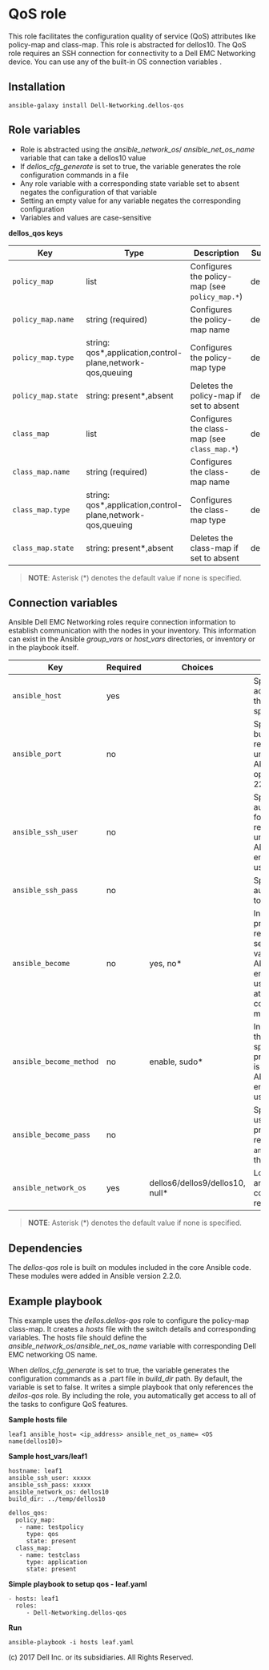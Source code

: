 QoS role
========

This role facilitates the configuration quality of service (QoS) attributes like policy-map and class-map. This role is abstracted for dellos10. The QoS role requires an SSH connection for connectivity to a Dell EMC Networking device. You can use any of the built-in OS connection variables .

Installation
------------

    ansible-galaxy install Dell-Networking.dellos-qos

Role variables
--------------

- Role is abstracted using the *ansible_network_os*/ *ansible_net_os_name* variable that can take a dellos10 value
- If *dellos_cfg_generate* is set to true, the variable generates the role configuration commands in a file
- Any role variable with a corresponding state variable set to absent negates the configuration of that variable 
- Setting an empty value for any variable negates the corresponding configuration
- Variables and values are case-sensitive

**dellos_qos keys**

| Key        | Type                      | Description                                             | Support               |
|------------|---------------------------|---------------------------------------------------------|-----------------------|
| ``policy_map`` | list | Configures the policy-map (see ``policy_map.*``) | dellos10 |
| ``policy_map.name`` | string (required)        | Configures the policy-map name  | dellos10 |
| ``policy_map.type`` | string: qos\*,application,control-plane,network-qos,queuing    | Configures the policy-map type  | dellos10 |
| ``policy_map.state`` | string: present\*,absent   | Deletes the policy-map if set to absent  | dellos10 |
| ``class_map`` | list | Configures the class-map (see ``class_map.*``) | dellos10 |
| ``class_map.name`` | string (required)        | Configures the class-map name  | dellos10 |
| ``class_map.type`` | string: qos\*,application,control-plane,network-qos,queuing    | Configures the class-map type  | dellos10 |
| ``class_map.state`` | string: present\*,absent   | Deletes the class-map if set to absent  | dellos10 |

> **NOTE**: Asterisk (\*) denotes the default value if none is specified. 

Connection variables
--------------------

Ansible Dell EMC Networking roles require connection information to establish communication with the nodes in your inventory. This information can exist in the Ansible *group_vars* or *host_vars* directories, or inventory or in the playbook itself.

| Key         | Required | Choices    | Description                                         |
|-------------|----------|------------|-----------------------------------------------------|
| ``ansible_host`` | yes      |            | Specifies the hostname or address for connecting to the remote device over the specified transport |
| ``ansible_port`` | no       |            | Specifies the port used to build the connection to the remote device; if value is unspecified, the ANSIBLE_REMOTE_PORT option is used; it defaults to 22 |
| ``ansible_ssh_user`` | no       |            | Specifies the username that authenticates the CLI login for the connection to the remote device; if value is unspecified, the ANSIBLE_REMOTE_USER environment variable value is used  |
| ``ansible_ssh_pass`` | no       |            | Specifies the password that authenticates the connection to the remote device |
| ``ansible_become`` | no       | yes, no\*   | Instructs the module to enter privileged mode on the remote device before sending any commands; if value is unspecified, the ANSIBLE_BECOME environment variable value is used, and the device attempts to execute all commands in non-privileged mode |
| ``ansible_become_method`` | no       | enable, sudo\*   | Instructs the module to allow the become method to be specified for handling privilege escalation; if value is unspecified, the ANSIBLE_BECOME_METHOD environment variable value is used |
| ``ansible_become_pass`` | no       |            | Specifies the password to use if required to enter privileged mode on the remote device; if ``ansible_become`` is set to no this key is not applicable |
| ``ansible_network_os`` | yes      | dellos6/dellos9/dellos10, null\*  | Loads the correct terminal and cliconf plugins to communicate with the remote device |

> **NOTE**: Asterisk (\*) denotes the default value if none is specified.

Dependencies
------------

The *dellos-qos* role is built on modules included in the core Ansible code. These modules were added in Ansible version 2.2.0.

Example playbook
----------------

This example uses the *dellos.dellos-qos* role to configure the policy-map class-map. It creates a *hosts* file with the switch details and corresponding variables. The hosts file should define the *ansible_network_os*/*ansible_net_os_name* variable with corresponding Dell EMC networking OS name. 

When *dellos_cfg_generate* is set to true, the variable generates the configuration commands as a .part file in *build_dir* path. By default, the variable is set to false. It writes a simple playbook that only references the *dellos-qos* role. By including the role, you automatically get access to all of the tasks to configure QoS features. 

**Sample hosts file**
 
    leaf1 ansible_host= <ip_address> ansible_net_os_name= <OS name(dellos10)>

**Sample host_vars/leaf1**

    hostname: leaf1
    ansible_ssh_user: xxxxx
    ansible_ssh_pass: xxxxx
    ansible_network_os: dellos10
    build_dir: ../temp/dellos10
	  
    dellos_qos:
      policy_map:
       - name: testpolicy
         type: qos
         state: present
      class_map:
       - name: testclass
         type: application
         state: present
     
**Simple playbook to setup qos - leaf.yaml**

    - hosts: leaf1
      roles:
         - Dell-Networking.dellos-qos

**Run**

    ansible-playbook -i hosts leaf.yaml

(c) 2017 Dell Inc. or its subsidiaries. All Rights Reserved.
